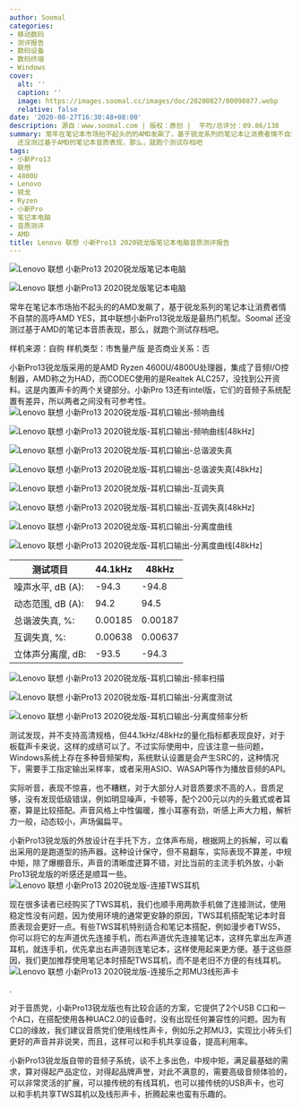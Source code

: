 ```yaml
---
author: Soomal
categories:
- 移动数码
- 测评报告
- 数码设备
- 数码终端
- Windows
cover:
  alt: ''
  caption: ''
  image: https://images.soomal.cc/images/doc/20200827/00090877.webp
  relative: false
date: '2020-08-27T16:30:48+08:00'
description: 源自：www.soomal.com | 版权：原创 |  平均/总评分：09.86/138
summary: 常年在笔记本市场抬不起头的的AMD发飙了，基于锐龙系列的笔记本让消费者情不自禁的高呼AMD YES，其中联想小新Pro13锐龙版是最热门机型。Soomal
  还没测过基于AMD的笔记本音质表现，那么，就跑个测试存档吧
tags:
- 小新Pro13
- 联想
- 4800U
- Lenovo
- 锐龙
- Ryzen
- 小新Pro
- 笔记本电脑
- 音质测评
- AMD
title: Lenovo 联想 小新Pro13 2020锐龙版笔记本电脑音质测评报告
---
```


![Lenovo 联想 小新Pro13 2020锐龙版笔记本电脑](https://images.soomal.cc/images/doc/20200728/00090313_01.webp)



![Lenovo 联想 小新Pro13 2020锐龙版笔记本电脑](https://images.soomal.cc/images/doc/20200728/00090314_01.webp)



常年在笔记本市场抬不起头的的AMD发飙了，基于锐龙系列的笔记本让消费者情不自禁的高呼AMD YES，其中联想小新Pro13锐龙版是最热门机型。Soomal 还没测过基于AMD的笔记本音质表现，那么，就跑个测试存档吧。


 样机来源：自购
样机类型：市售量产版
是否商业关系：否

小新Pro13锐龙版采用的是AMD Ryzen 4600U/4800U处理器，集成了音频I/O控制器，AMD称之为HAD，而CODEC使用的是Realtek ALC257，没找到公开资料。这是内置声卡的两个关键部分。小新Pro 13还有intel版，它们的音频子系统配置有差异，所以两者之间没有可参考性。
![Lenovo 联想 小新Pro13 2020锐龙版-耳机口输出-频响曲线](https://images.soomal.cc/images/doc/20200826/00090861_01.webp)




![Lenovo 联想 小新Pro13 2020锐龙版-耳机口输出-频响曲线[48kHz]](https://images.soomal.cc/images/doc/20200826/00090862_01.webp)




![Lenovo 联想 小新Pro13 2020锐龙版-耳机口输出-总谐波失真](https://images.soomal.cc/images/doc/20200826/00090863_01.webp)




![Lenovo 联想 小新Pro13 2020锐龙版-耳机口输出-总谐波失真[48kHz]](https://images.soomal.cc/images/doc/20200826/00090864_01.webp)




![Lenovo 联想 小新Pro13 2020锐龙版-耳机口输出-互调失真](https://images.soomal.cc/images/doc/20200826/00090865_01.webp)




![Lenovo 联想 小新Pro13 2020锐龙版-耳机口输出-互调失真[48kHz]](https://images.soomal.cc/images/doc/20200826/00090866_01.webp)




![Lenovo 联想 小新Pro13 2020锐龙版-耳机口输出-分离度曲线](https://images.soomal.cc/images/doc/20200826/00090867_01.webp)




![Lenovo 联想 小新Pro13 2020锐龙版-耳机口输出-分离度曲线[48kHz]](https://images.soomal.cc/images/doc/20200826/00090868_01.webp)




| 测试项目 | 44.1kHz | 48kHz |
| --- | --- | --- |
| 噪声水平, dB (A): | -94.3 | -94.8 |
| 动态范围, dB (A): | 94.2 | 94.5 |
| 总谐波失真, %: | 0.00185 | 0.00187 |
| 互调失真, %: | 0.00638 | 0.00637 |
| 立体声分离度, dB: | -93.5 | -94.3 |


![Lenovo 联想 小新Pro13 2020锐龙版-耳机口输出-频率扫描](https://images.soomal.cc/images/doc/20200826/00090869_01.webp)




![Lenovo 联想 小新Pro13 2020锐龙版-耳机口输出-分离度测试](https://images.soomal.cc/images/doc/20200826/00090870_01.webp)




![Lenovo 联想 小新Pro13 2020锐龙版-耳机口输出-分离度频率分析](https://images.soomal.cc/images/doc/20200826/00090871_01.webp)




测试发现，并不支持高清规格，但44.1kHz/48kHz的量化指标都表现良好，对于板载声卡来说，这样的成绩可以了。不过实际使用中，应该注意一些问题，Windows系统上存在多种音频架构，系统默认设置是会产生SRC的，这种情况下，需要手工指定输出采样率，或者采用ASIO、WASAPI等作为播放音频的API。

实际听音，表现不惊喜，也不糟糕，对于大部分人对音质要求不高的人，音质足够，没有发现低级错误，例如明显噪声，卡顿等，配个200元以内的头戴式或者耳塞，算是比较搭配。声音风格上中性偏暖，推小耳塞有劲，听感上声大力粗，解析力一般，动态较小，声场偏扁平。

小新Pro13锐龙版的外放设计在手托下方，立体声布局，根据网上的拆解，可以看出采用的是跑道型的扬声器。这种设计保守，但不易翻车，实际表现不算差，中规中矩，除了爆棚音乐，声音的清晰度还算不错，对比当前的主流手机外放，小新Pro13锐龙版的听感还是顺耳一些。
![Lenovo 联想 小新Pro13 2020锐龙版-连接TWS耳机](https://images.soomal.cc/images/doc/20200826/00090872.webp)




现在很多读者已经购买了TWS耳机，我们也顺手用两款手机做了连接测试，使用稳定性没有问题，因为使用环境的通常更安静的原因，TWS耳机搭配笔记本时音质表现会更好一点。有些TWS耳机特别适合和笔记本搭配，例如漫步者TWS5，你可以将它的左声道优先连接手机，而右声道优先连接笔记本，这样先拿出左声道耳机，就连手机，优先拿出右声道则连笔记本，这样使用起来更方便。基于这些原因，我们更加推荐使用笔记本时搭配TWS耳机，而不是老旧不方便的有线耳机。
![Lenovo 联想 小新Pro13 2020锐龙版-连接乐之邦MU3线形声卡](https://images.soomal.cc/images/doc/20200826/00090873.webp)

.


对于音质党，小新Pro13锐龙版也有比较合适的方案，它提供了2个USB C口和一个A口，在搭配使用各种UAC2.0的设备时，没有出现任何兼容性的问题。因为有C口的缘故，我们建议音质党们使用线性声卡，例如乐之邦MU3，实现比小砖头们更好的声音并非说笑，而且，这样可以和手机共享设备，提高利用率。

小新Pro13锐龙版自带的音频子系统，谈不上多出色，中规中矩，满足最基础的需求，算对得起产品定位，对得起品牌声誉，对此不满意的，需要高级音频体验的，可以非常灵活的扩展，可以接传统的有线耳机，也可以接传统的USB声卡，也可以和手机共享TWS耳机以及线形声卡，折腾起来也蛮有乐趣的。
